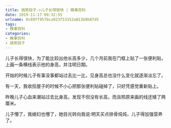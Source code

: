 ```yaml
---
title: 搞笑段子->儿子长得很快 | 糗事百科
date: 2019-11-17 09:32:55
urlname: 0c89ff957bca923f53352a813b9b87d5
tags: 
- 糗事百科
categories:
- 糗事百科
- 搞笑段子
---
```

儿子长得很快，为了能比较出他长高多少，几个月前我在门框上贴了一张便利贴，上画一条横线表示他的身高，并注明日期。

开始的时候儿子有事没事都站过去比一比，见身高总也没什么变化就逐渐淡忘了。

有一天，我收拾屋子的时候不小心把那张便利贴碰掉了，只好凭感觉重新贴上。

昨晚儿子心血来潮站过去比身高，发现不但没有长高，而且照原来画的线还矮了两厘米。

儿子懵了，我媳妇也懵了，她目光转向我说:明天买点排骨炖炖，儿子得加强营养了。


